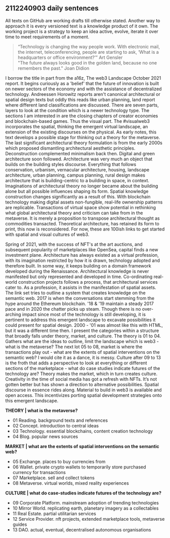 ## 2112240903 daily sentences

All texts on GitHub are working drafts till otherwise stated. Another way to approach it is every versioned text is a knowledge product of it own. The working project is a strategy to keep an idea active, evolve, iterate it over time to meet requirements of a moment.

> “Technology is changing the way people work. With electronic mail, the internet, teleconferencing, people are starting to ask, ‘What is a 
headquarters or office environment?’” Art Gensler     
> "The future always looks good in the golden land, because no one remembers the past." Joan Didion 

I borrow the title in part from the a16z, The web3 Landscape October 2021 report. It begins curiously as a 'belief' that the future of innovation is built on newer sectors of the economy and with the assistance of decentralized technology. Andreessen Horowitz reports aren't canonical architectural or spatial design texts but oddly this reads like urban planning, land report where different land classifications are discussed. There are seven parts, layers to look at the condition which is a newer technology type. The sections I am interested in are the closing chapters of creator economies and blockchain-based games. Thus the visual part. The #visualweb3 incorporates the spatial, thinking the emergent virtual landscape, an extension of the existing discourses on the physical. As early notes, this text develops a possible stage for thinking out a theory for the metaverse. The last significant architectural theory formulation is from the early 2000s which proposed dismantling architectural aesthetic principles. Deconstruction complemented minimalism back then. Digital and green architecture soon followed. Architecture was very much an object that builds on the building styles discourse. Everything that follows conservation, urbanism, vernacular architecture, housing, landscape architecture, urban planning, campus planning, rural design makes architecture that is building-centric to a building in space, in context. Imaginations of architectural theory no longer became about the building alone but all possible influences shaping its form. Spatial knowledge construction changes significantly as a result of this. With blockchain technology making digital assets non-fungible, real-life ownership patterns are replicable. Transactions of virtual space show potential in rethinking what global architectural theory and criticism can take from in the metaverse. It is merely a proposition to transpose architectural thought as commodities transacted. Theoretical architecture, has retained its form to print, this now is reconsidered. For now, these are 100ish links to get started with spatial and visual cultures of web3.

Spring of 2021, with the success of NFT's at the art auctions, and subsequent popularity of marketplaces like OpenSea, capital finds a new investment plane. Architecture has always existed as a virtual profession, with its imagination restricted by how it is drawn, technology adopted and therefore built. In some way, it keeps building on a domain framework developed during the Renaissance. Architectural knowledge is never manifested but only represented and developed in time. Co-ordinating real-world construction projects follows a process, that architectural services cater to. As a profession, it assists in the manifestation of spatial assets. The link set tries to outline a system that creates knowledge on the semantic web. 2017 is when the conversations start stemming from the hype around the Ethereum blockchain. '18 & '19 maintain a steady 2017 pace and in 2020 the chatter picks up steam. Though there is no over-arching impact since most of the technology is still developing, it is pertinent to address this emergent landscape to excavate possibilities it could present for spatial design. 2000 - '01 was almost like this with HTML, but it was a different time then. I present the categories within a structure that broadly falls under theory, market, and culture. The theory is 01 to 04. Gathers what are the ideas to outline, limit the landscape which is web3 - what is the metaverse? The next lot 05 to 08, market is where the transactions play out - what are the extents of spatial interventions on the semantic web? I would cite it as a dance, it is messy. Culture after 09 to 13 is the froth that adds a perspective to look at everything or different sections of the marketplace - what do case studies indicate futures of the technology are? Theory makes the market, which in turn creates culture. Creativity in the time of social media has got a refresh with NFTs. It’s not gotten better but has shown a direction to alternative possibilities. Spatial discourse in essence rides along. Material to build in web3 is available and open access. This incentivizes porting spatial development strategies onto this emergent landscape.

**THEORY | what is the metaverse?**
* 01 Reading. background texts and references   
* 02 Concept. introduction to central ideas
* 03 Technology. essential blockchains, content creation technology 
* 04 Blog. popular news sources 

**MARKET | what are the extents of spatial interventions on the semantic web?**
* 05 Exchange. places to buy currencies from
* 06 Wallet. private crypto wallets to temporarily store purchased currency for transactions  
* 07 Marketplace. sell and collect tokens
* 08 Metaverse. virtual worlds, mixed reality experiences 

**CULTURE | what do case-studies indicate futures of the technology are?**
* 09 Corporate Platform. mainstream adoption of trending technologies
* 10 Mirror World. replicating earth, planetary imagery as a collectables
* 11 Real Estate. partial utilitarian services  
* 12 Service Provider. nft projects, extended marketplace tools, metaverse guides 
* 13 DAO. actual, eventual, decentralised autonomous organisations
